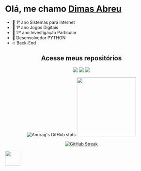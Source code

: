 # Olá, me chamo [Dimas Abreu](https://www.linkedin.com/in/dimasdeabreu/)

- :telescope: 1º ano Sistemas para Internet
- :telescope: 1º ano Jogos Digitais
- :telescope: 2º ano Investigação Particular
- :seedling: Desenvolvedor PYTHON
- :fire: Back-End
<div align='center'>
  <h2>
    <a
    target="_blank"
    style="text-decoration: none"
    href="https://github.com/dimasabreu?tab=stars"
    >Acesse meus repositórios</a>
  </h2>
</div>


<div align="center">
  <a href="https://github.com/dimasabreu">
  
  <div align = "center">
  <a href="https://instagram.com/dimasabreu_" target="_blank"><img src="https://img.shields.io/badge/-Instagram-%23E4405F?style=for-the-badge&logo=instagram&logoColor=white" target="_blank"></a>
  <a href = "mailto:dimasabreu@live.com"><img src="https://img.shields.io/badge/Microsoft_Outlook-0078D4?style=for-the-badge&logo=microsoft-outlook&logoColor=white" target="_blank"></a>
  <a href="https://www.linkedin.com/in/dimasdeabreu/" target="_blank"><img src="https://img.shields.io/badge/-LinkedIn-%230077B5?style=for-the-badge&logo=linkedin&logoColor=white" target="_blank"></a> 
  
  ![Anurag's GitHub stats](https://github-readme-stats.vercel.app/api?username=dimasabreu&theme=vision-friendly-dark&show_icons=true)
  <img height="195em" src="https://github-readme-stats.vercel.app/api/top-langs/?username=dimasabreu&layout=compact&langs_count=168&theme=vision-friendly-dark"/>

</div>
</div>

<div align = "center">
  
  [![GitHub Streak](http://github-readme-streak-stats.herokuapp.com?user=dimasabreu&theme=highcontrast)](https://git.io/streak-stats)
  
</div>

<div aling="center">
 <a href="http://dimasabreu.pythonanywhere.com/?=1"><img src="https://github.com/dimasabreu/dimasabreu/blob/main/img/1.png" height="50"></a>
 </div>
